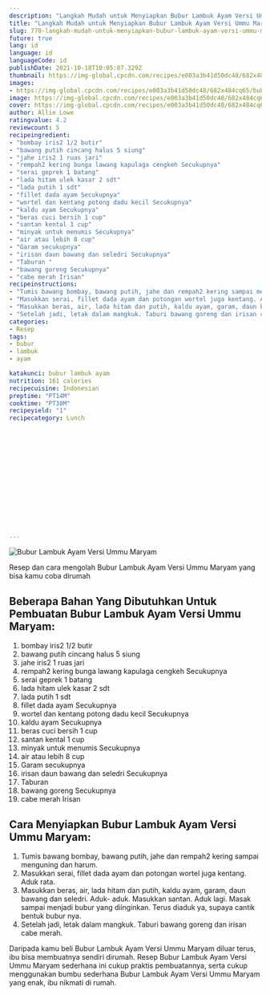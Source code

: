 ```yaml
---
description: "Langkah Mudah untuk Menyiapkan Bubur Lambuk Ayam Versi Ummu Maryam, Enak Banget"
title: "Langkah Mudah untuk Menyiapkan Bubur Lambuk Ayam Versi Ummu Maryam, Enak Banget"
slug: 778-langkah-mudah-untuk-menyiapkan-bubur-lambuk-ayam-versi-ummu-maryam-enak-banget
future: true
lang: id
language: id
languageCode: id
publishDate: 2021-10-18T10:05:07.329Z 
thumbnail: https://img-global.cpcdn.com/recipes/e003a3b41d50dc48/682x484cq65/bubur-lambuk-ayam-versi-ummu-maryam-foto-resep-utama.webp
images:
- https://img-global.cpcdn.com/recipes/e003a3b41d50dc48/682x484cq65/bubur-lambuk-ayam-versi-ummu-maryam-foto-resep-utama.webp
image: https://img-global.cpcdn.com/recipes/e003a3b41d50dc48/682x484cq65/bubur-lambuk-ayam-versi-ummu-maryam-foto-resep-utama.webp
cover: https://img-global.cpcdn.com/recipes/e003a3b41d50dc48/682x484cq65/bubur-lambuk-ayam-versi-ummu-maryam-foto-resep-utama.webp
author: Allie Lowe
ratingvalue: 4.2
reviewcount: 5
recipeingredient:
- "bombay iris2 1/2 butir"
- "bawang putih cincang halus 5 siung"
- "jahe iris2 1 ruas jari"
- "rempah2 kering bunga lawang kapulaga cengkeh Secukupnya"
- "serai geprek 1 batang"
- "lada hitam ulek kasar 2 sdt"
- "lada putih 1 sdt"
- "fillet dada ayam Secukupnya"
- "wortel dan kentang potong dadu kecil Secukupnya"
- "kaldu ayam Secukupnya"
- "beras cuci bersih 1 cup"
- "santan kental 1 cup"
- "minyak untuk menumis Secukupnya"
- "air atau lebih 8 cup"
- "Garam secukupnya"
- "irisan daun bawang dan seledri Secukupnya"
- "Taburan "
- "bawang goreng Secukupnya"
- "cabe merah Irisan"
recipeinstructions:
- "Tumis bawang bombay, bawang putih, jahe dan rempah2 kering sampai menguning dan harum."
- "Masukkan serai, fillet dada ayam dan potongan wortel juga kentang. Aduk rata."
- "Masukkan beras, air, lada hitam dan putih, kaldu ayam, garam, daun bawang dan seledri. Aduk- aduk. Masukkan santan. Aduk lagi. Masak sampai menjadi bubur yang diinginkan. Terus diaduk ya, supaya cantik bentuk bubur nya."
- "Setelah jadi, letak dalam mangkuk. Taburi bawang goreng dan irisan cabe merah."
categories:
- Resep
tags:
- bubur
- lambuk
- ayam

katakunci: bubur lambuk ayam 
nutrition: 161 calories
recipecuisine: Indonesian
preptime: "PT14M"
cooktime: "PT38M"
recipeyield: "1"
recipecategory: Lunch


     
    
    
    
    
    
    
    
    
    
    
      
    
---
```



![Bubur Lambuk Ayam Versi Ummu Maryam](https://img-global.cpcdn.com/recipes/e003a3b41d50dc48/682x484cq65/bubur-lambuk-ayam-versi-ummu-maryam-foto-resep-utama.webp)

Resep dan cara mengolah  Bubur Lambuk Ayam Versi Ummu Maryam yang bisa kamu coba dirumah

<!--inarticleads1-->

## Beberapa Bahan Yang Dibutuhkan Untuk Pembuatan Bubur Lambuk Ayam Versi Ummu Maryam:

1. bombay iris2 1/2 butir
1. bawang putih cincang halus 5 siung
1. jahe iris2 1 ruas jari
1. rempah2 kering bunga lawang kapulaga cengkeh Secukupnya
1. serai geprek 1 batang
1. lada hitam ulek kasar 2 sdt
1. lada putih 1 sdt
1. fillet dada ayam Secukupnya
1. wortel dan kentang potong dadu kecil Secukupnya
1. kaldu ayam Secukupnya
1. beras cuci bersih 1 cup
1. santan kental 1 cup
1. minyak untuk menumis Secukupnya
1. air atau lebih 8 cup
1. Garam secukupnya
1. irisan daun bawang dan seledri Secukupnya
1. Taburan 
1. bawang goreng Secukupnya
1. cabe merah Irisan



<!--inarticleads2-->

## Cara Menyiapkan Bubur Lambuk Ayam Versi Ummu Maryam:

1. Tumis bawang bombay, bawang putih, jahe dan rempah2 kering sampai menguning dan harum.
1. Masukkan serai, fillet dada ayam dan potongan wortel juga kentang. Aduk rata.
1. Masukkan beras, air, lada hitam dan putih, kaldu ayam, garam, daun bawang dan seledri. Aduk- aduk. Masukkan santan. Aduk lagi. Masak sampai menjadi bubur yang diinginkan. Terus diaduk ya, supaya cantik bentuk bubur nya.
1. Setelah jadi, letak dalam mangkuk. Taburi bawang goreng dan irisan cabe merah.




Daripada kamu beli  Bubur Lambuk Ayam Versi Ummu Maryam  diluar terus, ibu  bisa membuatnya sendiri dirumah. Resep  Bubur Lambuk Ayam Versi Ummu Maryam  sederhana ini cukup praktis pembuatannya, serta cukup menggunakan bumbu sederhana  Bubur Lambuk Ayam Versi Ummu Maryam  yang enak, ibu nikmati di rumah.
